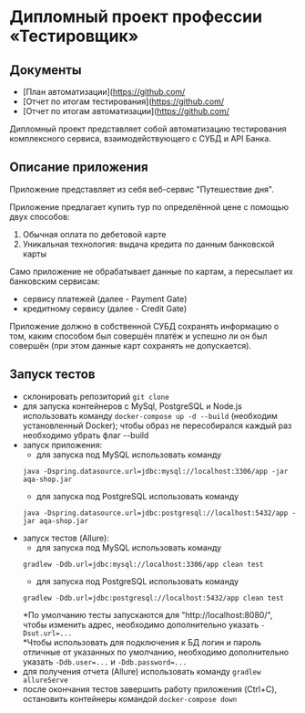 # Дипломный проект профессии «Тестировщик»

## Документы
* [План автоматизации](https://github.com/
* [Отчет по итогам тестирования](https://github.com/
* [Отчет по итогам автоматизации](https://github.com/

Дипломный проект представляет собой автоматизацию тестирования комплексного сервиса, взаимодействующего с СУБД и API Банка.

## Описание приложения

Приложение представляет из себя веб-сервис "Путешествие дня".

Приложение предлагает купить тур по определённой цене с помощью двух способов:
1. Обычная оплата по дебетовой карте
1. Уникальная технология: выдача кредита по данным банковской карты

Само приложение не обрабатывает данные по картам, а пересылает их банковским сервисам:
* сервису платежей (далее - Payment Gate)
* кредитному сервису (далее - Credit Gate)

Приложение должно в собственной СУБД сохранять информацию о том, каким способом был совершён платёж и успешно ли он был совершён (при этом данные карт сохранять не допускается).

## Запуск тестов

* склонировать репозиторий `git clone`
* для запуска контейнеров с MySql, PostgreSQL и Node.js использовать команду `docker-compose up -d --build` (необходим установленный Docker); чтобы образ не пересобирался каждый раз необходимо убрать флаг --build
* запуск приложения:
    * для запуска под MySQL использовать команду 
    ```
    java -Dspring.datasource.url=jdbc:mysql://localhost:3306/app -jar aqa-shop.jar
    ```
    * для запуска под PostgreSQL использовать команду 
    ```
    java -Dspring.datasource.url=jdbc:postgresql://localhost:5432/app -jar aqa-shop.jar
    ```
* запуск тестов (Allure):
   * для запуска под MySQL использовать команду 
   ```
   gradlew -Ddb.url=jdbc:mysql://localhost:3306/app clean test
   ```
   * для запуска под PostgreSQL использовать команду 
   ```
   gradlew -Ddb.url=jdbc:postgresql://localhost:5432/app clean test
   ```
    *По умолчанию тесты запускаются для "http://localhost:8080/", чтобы изменить адрес, необходимо дополнительно указать `-Dsut.url=...`  
    *Чтобы использовать для подключения к БД логин и пароль отличные от указанных по умолчанию, необходимо дополнительно указать `-Ddb.user=...` и `-Ddb.password=...`
* для получения отчета (Allure) использовать команду `gradlew allureServe`
* после окончания тестов завершить работу приложения (Ctrl+C), остановить контейнеры командой `docker-compose down`

